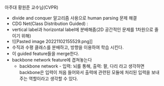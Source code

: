 아주대 황원준 교수님(CVPR)
- divide and conquer 알고리즘 사용으로 human parsing 문제 해결
- CDG Net(Class Distribution Guided) : 
- vertical label과 horizontal label에 분배해줌(2D 공간적인 문제를 1차원으로 줄이기 위해)
- ![[Pasted image 20221102155529.png]]
- 수직과 수평 클래스를 분배하고, 방향을 이용하여 학습 시킨다.
- 이 guided feature들을 merge한다. 
- backbone network feature에 겹쳐놓는다
	- backbone network - 입력: 뇌를 통해, 출력: 팔, 다리 라고 생각하면 backbone은 입력이 처음 들어와서 출력에 관련된 모듈에 처리된 입력을 보내주는 역할이라고 생각할 수 있다.

